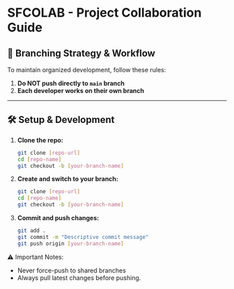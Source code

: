 # SFCOLAB - Project Collaboration Guide

## 📌 Branching Strategy & Workflow
To maintain organized development, follow these rules:

1. **Do NOT push directly to `main` branch**
2. **Each developer works on their own branch**

---

## 🛠️ Setup & Development
1. **Clone the repo:**
   ```bash
   git clone [repo-url]
   cd [repo-name]
   git checkout -b [your-branch-name]
2. **Create and switch to your branch:**
   ```bash
   git clone [repo-url]
   cd [repo-name]
   git checkout -b [your-branch-name]
3. **Commit and push changes:**
   ```bash
   git add .
   git commit -m "Descriptive commit message"
   git push origin [your-branch-name]

⚠️ Important Notes: 
- Never force-push to shared branches
- Always pull latest changes before pushing.